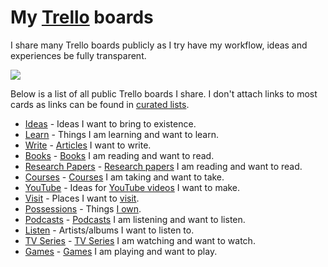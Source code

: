 # My [Trello](https://trello.com/nikivi) boards
I share many Trello boards publicly as I try have my workflow, ideas and experiences be fully transparent.

![](https://i.imgur.com/3ySOhg1.png)

Below is a list of all public Trello boards I share. I don't attach links to most cards as links can be found in [curated lists](https://github.com/learn-anything/curated-lists#readme).
- [Ideas](https://trello.com/b/alB1ryRP) - Ideas I want to bring to existence.
- [Learn](https://trello.com/b/cu32qF3q) - Things I am learning and want to learn.
- [Write](https://trello.com/b/MHs03Zai) - [Articles](my-articles.md) I want to write.
- [Books](https://trello.com/b/MOrnm2aN) - [Books](../books/books.md) I am reading and want to read.
- [Research Papers](https://trello.com/b/EKl1Ie3q) - [Research papers](../research-papers/research-papers.md) I am reading and want to read.
- [Courses](https://trello.com/b/KXiTLwSA) - [Courses](../courses/courses.md) I am taking and want to take.
- [YouTube](https://trello.com/b/Qoa5pkrQ) - Ideas for [YouTube videos](my-youtube.md) I want to make.
- [Visit](https://trello.com/b/i8c0hBVu) - Places I want to [visit](../travel/visited.md).
- [Possessions](https://trello.com/b/HotsLGsc) - Things [I own](../minimalism/minimalism.md).
- [Podcasts](https://trello.com/b/Wtr04eGQ) - [Podcasts](../podcasts/podcasts.md) I am listening and want to listen.
- [Listen](https://trello.com/b/8A72dKV4) - Artists/albums I want to listen to.
- [TV Series](https://trello.com/b/iUtT6wmu) - [TV Series](../tv-series/tv-series.md) I am watching and want to watch.
- [Games](https://trello.com/b/EekGabpj) - [Games](../games/games.md) I am playing and want to play.